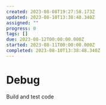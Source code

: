 ```yaml
---
created: 2023-08-08T19:27:58.173Z
updated: 2023-08-10T13:38:48.340Z
assigned: ""
progress: 0
tags: []
due: 2023-08-12T00:00:00.000Z
started: 2023-08-11T00:00:00.000Z
completed: 2023-08-10T13:38:48.340Z
---
```


# Debug

Build and test code

